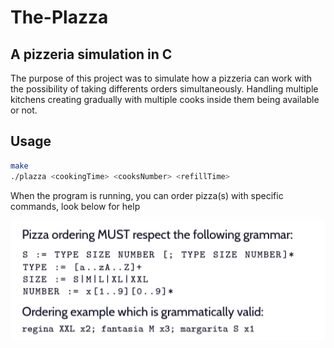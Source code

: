 # The-Plazza

## A pizzeria simulation in C

The purpose of this project was to simulate how a pizzeria can work with the possibility of taking differents orders simultaneously.
Handling multiple kitchens creating gradually with multiple cooks inside them being available or not.

## Usage

``` zsh
make
./plazza <cookingTime> <cooksNumber> <refillTime>
```

When the program is running, you can order pizza(s) with specific commands, look below for help

![ORDERING](ordering.png)
